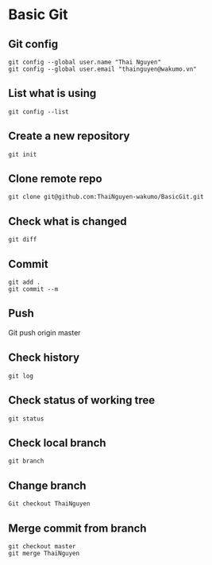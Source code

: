 # Basic Git

## Git config

```
git config --global user.name "Thai Nguyen"
git config --global user.email "thainguyen@wakumo.vn"
```

## List what is using

```
git config --list
```

## Create a new repository

```
git init
```

## Clone remote repo

```
git clone git@github.com:ThaiNguyen-wakumo/BasicGit.git
```

## Check what is changed

```
git diff
```

## Commit

```
git add .
git commit --m
```

## Push

Git push origin master

## Check history

```
git log
```

## Check status of working tree

```
git status
```

## Check local branch

```
git branch
```

## Change branch

```
Git checkout ThaiNguyen
```

## Merge commit from branch

```
git checkout master
git merge ThaiNguyen
```





